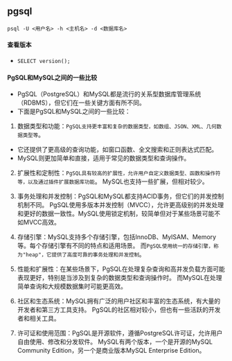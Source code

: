## pgsql
`psql -U <用户名> -h <主机名> -d <数据库名>`

#### 查看版本
* `SELECT version();`


#### PgSQL和MySQL之间的一些比较
* PgSQL（PostgreSQL）和MySQL都是流行的关系型数据库管理系统（RDBMS），但它们在一些关键方面有所不同。
* 下面是PgSQL和MySQL之间的一些比较：
1. 数据类型和功能：`PgSQL支持更丰富和复杂的数据类型，如数组、JSON、XML、几何数据类型等`。
* 它还提供了更高级的查询功能，如窗口函数、全文搜索和正则表达式匹配。
* MySQL则更加简单和直接，适用于常见的数据类型和查询操作。

2. 扩展性和定制性：`PgSQL具有较高的扩展性，允许用户自定义数据类型、函数和操作符等，以及通过插件扩展数据库功能`。
MySQL也支持一些扩展，但相对较少。

3. 事务处理和并发控制：PgSQL和MySQL都支持ACID事务，但它们的并发控制机制不同。
PgSQL使用多版本并发控制（MVCC），允许更高级别的并发处理和更好的数据一致性。MySQL使用锁定机制，较简单但对于某些场景可能不如MVCC高效。

4. 存储引擎：MySQL支持多个存储引擎，包括InnoDB、MyISAM、Memory等。每个存储引擎有不同的特点和适用场景。
而`PgSQL使用统一的存储引擎，称为"heap"，它提供了高度可靠的事务处理和并发控制`。

5. 性能和扩展性：在某些场景下，PgSQL在处理复杂查询和高并发负载方面可能表现更好，特别是当涉及到复杂的数据类型和查询操作时。
而MySQL在处理简单查询和大规模数据集时可能更高效。

6. 社区和生态系统：MySQL拥有广泛的用户社区和丰富的生态系统，有大量的开发者和第三方工具支持。
PgSQL的社区相对较小，但也有一些活跃的开发者和相关工具。

7. 许可证和使用范围：PgSQL是开源软件，遵循PostgreSQL许可证，允许用户自由使用、修改和分发软件。
MySQL有两个版本，一个是开源的MySQL Community Edition，另一个是商业版本MySQL Enterprise Edition。



